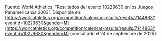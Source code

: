 Fuente: World Athletics, “Resultados del evento 10229630 en los Juegos Panamericanos 2003”. Disponible en: [https://worldathletics.org/competition/calendar-results/results/7144863?eventId=10229630&gender=M](https://worldathletics.org/competition/calendar-results/results/7144863?eventId=10229630&gender=M) (consultado el 24 de septiembre de 2025).
